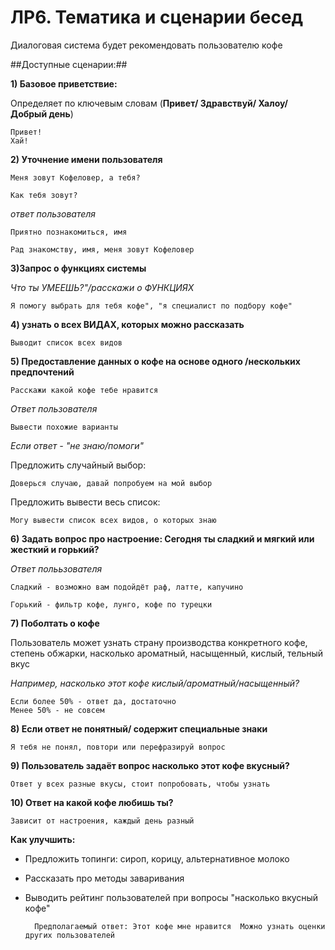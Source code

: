 ЛР6. Тематика и сценарии бесед
===============================

Диалоговая система будет рекомендовать пользователю кофе


##Доступные сценарии:##


**1) Базовое приветствие:**

Определяет по ключевым словам (**Привет/ Здравствуй/ Халоу/ Добрый день**)

    Привет!
    Хай!

**2) Уточнение имени пользователя**

    Меня зовут Кофеловер, а тебя?     

    Как тебя зовут?       

*ответ пользователя*

    Приятно познакомиться, имя  

    Рад знакомству, имя, меня зовут Кофеловер   

**3)Запрос о функциях системы**

*Что ты УМЕЕШЬ?"/расскажи о ФУНКЦИЯХ*    

    Я помогу выбрать для тебя кофе", "я специалист по подбору кофе" 

**4) узнать о всех ВИДАХ, которых можно рассказать**

    Выводит список всех видов    

**5) Предоставление данных о кофе на основе одного /нескольких предпочтений**

    Расскажи какой кофе тебе нравится  
*Ответ пользователя*

    Вывести похожие варианты    

*Если ответ - "не знаю/помоги"*

   Предложить случайный выбор:

    Доверься случаю, давай попробуем на мой выбор    
   
   Предложить вывести весь список: 
   
    Могу вывести список всех видов, о которых знаю  

**6) Задать вопрос про настроение: Сегодня ты сладкий и мягкий или жесткий и горький?**

*Ответ полььзователя*

    Сладкий - возможно вам подойдёт раф, латте, капучино    

    Горький - фильтр кофе, лунго, кофе по турецки   

**7) Поболтать о кофе**

Пользователь может узнать страну производства конкретного кофе, степень обжарки, насколько ароматный, насыщенный, кислый, тельный вкус

*Например, насколько этот кофе кислый/ароматный/насыщенный?*

    Если более 50% - ответ да, достаточно   
    Менее 50% - не совсем   

**8) Если ответ не понятный/ содержит специальные знаки**

    Я тебя не понял, повтори или перефразируй вопрос    

**9) Пользователь задаёт вопрос насколько этот кофе вкусный?**

    Ответ у всех разные вкусы, стоит попробовать, чтобы узнать  

**10) Ответ на какой кофе любишь ты?**

    Зависит от настроения, каждый день разный   


**Как улучшить:**

* Предложить топинги: сироп, корицу, альтернативное молоко

* Рассказать про методы заваривания

* Выводить рейтинг пользователей при вопросы "насколько вкусный кофе"


        Предполагаемый ответ: Этот кофе мне нравится  Можно узнать оценки других пользователей      

